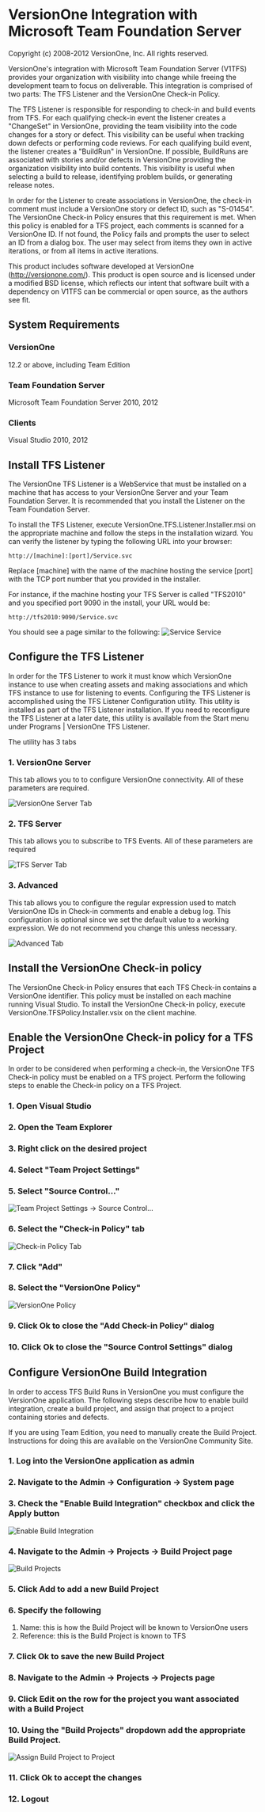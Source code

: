 # VersionOne Integration with Microsoft Team Foundation Server #
Copyright (c) 2008-2012 VersionOne, Inc.
All rights reserved.

VersionOne's integration with Microsoft Team Foundation Server (V1TFS) provides your organization with visibility into change while freeing the development team to focus on deliverable. This integration is comprised of two parts: The TFS Listener and the VersionOne Check-in Policy.

The TFS Listener is responsible for responding to check-in and build events from TFS. For each qualifying check-in event the listener creates a "ChangeSet" in VersionOne, providing the team visibility into the code changes for a story or defect. This visibility can be useful when tracking down defects or performing code reviews. For each qualifying build event, the listener creates a "BuildRun" in VersionOne. If possible, BuildRuns are associated with stories and/or defects in VersionOne providing the organization visibility into build contents. This visibility is useful when selecting a build to release, identifying problem builds, or generating release notes.

In order for the Listener to create associations in VersionOne, the check-in comment must include a VersionOne story or defect ID, such as "S-01454". The VersionOne Check-in Policy ensures that this requirement is met. When this policy is enabled for a TFS project, each comments is scanned for a VersionOne ID. If not found, the Policy fails and prompts the user to select an ID from a dialog box. The user may select from items they own in active iterations, or from all items in active iterations.

This product includes software developed at VersionOne (http://versionone.com/). This product is open source and is licensed under a modified BSD license, which reflects our intent that software built with a dependency on V1TFS can be commercial or open source, as the authors see fit.

## System Requirements ##

### VersionOne ###
12.2 or above, including Team Edition

### Team Foundation Server ###
Microsoft Team Foundation Server 2010, 2012

### Clients ###
Visual Studio 2010, 2012

## Install TFS Listener

The VersionOne TFS Listener is a WebService that must be installed on a machine that has access to your VersionOne Server and your Team Foundation Server. It is recommended that you install the Listener on the Team Foundation Server.

To install the TFS Listener, execute VersionOne.TFS.Listener.Installer.msi on the appropriate machine and follow the steps in the installation wizard. You can verify the listener by typing the following URL into your browser:
```url
http://[machine]:[port]/Service.svc
```

Replace [machine] with the name of the machine hosting the service [port] with the TCP port number that you provided in the installer.

For instance, if the machine hosting your TFS Server is called "TFS2010" and you specified port 9090 in the install, your URL would be:
```url
http://tfs2010:9090/Service.svc 
```
You should see a page similar to the following:
![Service Service](https://github.com/versionone/V1TFS/blob/master/Doc/images/ListenerWorks.png?raw=true "Listener Works")

## Configure the TFS Listener

In order for the TFS Listener to work it must know which VersionOne instance to use when creating assets and making associations and which TFS instance to use for listening to events. Configuring the TFS Listener is accomplished using the TFS Listener Configuration utility. This utility is installed as part of the TFS Listener installation. If you need to reconfigure the TFS Listener at a later date, this utility is available from the Start menu under Programs | VersionOne TFS Listener.

The utility has 3 tabs

### 1. VersionOne Server 

This tab allows you to to configure VersionOne connectivity. All of these parameters are required.
 
![VersionOne Server Tab](https://github.com/versionone/V1TFS/blob/master/Doc/images/V1Config.jpg?raw=true "VersionOne Server")

### 2. TFS Server 

This tab allows you to subscribe to TFS Events. All of these parameters are required
 
![TFS Server Tab](https://github.com/versionone/V1TFS/blob/master/Doc/images/TFSConfig.jpg?raw=true "TFS Server")

### 3. Advanced 

This tab allows you to configure the regular expression used to match VersionOne IDs in Check-in comments and enable a debug log. This configuration is optional since we set the default value to a working expression. We do not recommend you change this unless necessary.
 
![Advanced Tab](https://github.com/versionone/V1TFS/blob/master/Doc/images/AdvancedConfig.jpg?raw=true "Advanced")

## Install the VersionOne Check-in policy

The VersionOne Check-in Policy ensures that each TFS Check-in contains a VersionOne identifier. This policy must be installed on each machine running Visual Studio. To install the VersionOne Check-in policy, execute VersionOne.TFSPolicy.Installer.vsix on the client machine.

## Enable the VersionOne Check-in policy for a TFS Project

In order to be considered when performing a check-in, the VersionOne TFS Check-in policy must be enabled on a TFS project. Perform the following steps to enable the Check-in policy on a TFS Project.

### 1. Open Visual Studio
### 2. Open the Team Explorer
### 3. Right click on the desired project
### 4. Select "Team Project Settings"
### 5. Select "Source Control..."
![Team Project Settings -> Source Control...](https://github.com/versionone/V1TFS/blob/master/Doc/images/TFS.EnablePolicy.1.jpg?raw=true "Team Project Settings -> Source Control...")
### 6. Select the "Check-in Policy" tab
![Check-in Policy Tab](https://github.com/versionone/V1TFS/blob/master/Doc/images/TFS.EnablePolicy.2.jpg?raw=true "Check-in Policy")
### 7. Click "Add"
### 8. Select the "VersionOne Policy"
![VersionOne Policy](https://github.com/versionone/V1TFS/blob/master/Doc/images/TFS.EnablePolicy.3.jpg?raw=true "VersionOne Policy")
### 9. Click Ok to close the "Add Check-in Policy" dialog
### 10. Click Ok to close the "Source Control Settings" dialog

## Configure VersionOne Build Integration

In order to access TFS Build Runs in VersionOne you must configure the VersionOne application. The following steps describe how to enable build integration, create a build project, and assign that project to a project containing stories and defects.

If you are using Team Edition, you need to manually create the Build Project. Instructions for doing this are available on the VersionOne Community Site. 

### 1. Log into the VersionOne application as admin
### 2. Navigate to the Admin -> Configuration -> System page
### 3. Check the "Enable Build Integration" checkbox and click the Apply button
![Enable Build Integration](https://github.com/versionone/V1TFS/blob/master/Doc/images/EnableBuildIntegration.jpg?raw=true "Enable Build Integration")
### 4. Navigate to the Admin -> Projects -> Build Project page
![Build Projects](https://github.com/versionone/V1TFS/blob/master/Doc/images/BuildProjects.jpg?raw=true "Build Projects")
### 5. Click Add to add a new Build Project
### 6. Specify the following
1. Name: this is how the Build Project will be known to VersionOne users
2. Reference: this is the Build Project is known to TFS

### 7. Click Ok to save the new Build Project
### 8. Navigate to the Admin -> Projects -> Projects page
### 9. Click Edit on the row for the project you want associated with a Build Project
### 10. Using the "Build Projects" dropdown add the appropriate Build Project.
![Assign Build Project to Project](https://github.com/versionone/V1TFS/blob/master/Doc/images/AssignBuildProjectToProject.jpg?raw=true "Assign Build Project to Project")
### 11. Click Ok to accept the changes
### 12. Logout
